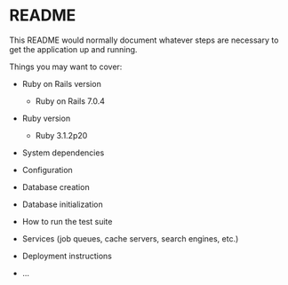 # README

This README would normally document whatever steps are necessary to get the
application up and running.

Things you may want to cover:

* Ruby on Rails version
  - Ruby on Rails 7.0.4

* Ruby version
  - Ruby 3.1.2p20

* System dependencies

* Configuration

* Database creation

* Database initialization

* How to run the test suite

* Services (job queues, cache servers, search engines, etc.)

* Deployment instructions

* ...
